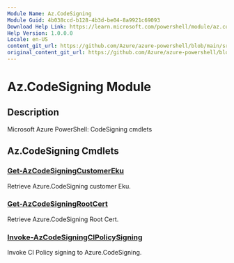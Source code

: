 ```yaml
---
Module Name: Az.CodeSigning
Module Guid: 4b038ccd-b128-4b3d-be04-8a9921c69093
Download Help Link: https://learn.microsoft.com/powershell/module/az.codesigning
Help Version: 1.0.0.0
Locale: en-US
content_git_url: https://github.com/Azure/azure-powershell/blob/main/src/CodeSigning/CodeSigning/help/Az.CodeSigning.md
original_content_git_url: https://github.com/Azure/azure-powershell/blob/main/src/CodeSigning/CodeSigning/help/Az.CodeSigning.md
---
```


# Az.CodeSigning Module
## Description
Microsoft Azure PowerShell: CodeSigning cmdlets

## Az.CodeSigning Cmdlets
### [Get-AzCodeSigningCustomerEku](Get-AzCodeSigningCustomerEku.md)
Retrieve Azure.CodeSigning customer Eku.

### [Get-AzCodeSigningRootCert](Get-AzCodeSigningRootCert.md)
Retrieve Azure.CodeSigning Root Cert.

### [Invoke-AzCodeSigningCIPolicySigning](Invoke-AzCodeSigningCIPolicySigning.md)
Invoke CI Policy signing to Azure.CodeSigning.

